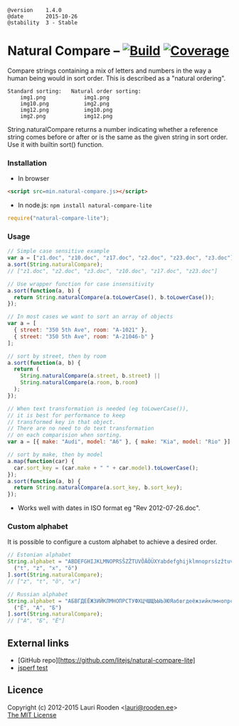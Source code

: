 [build]: http://img.shields.io/travis/litejs/natural-compare-lite.png
[coverage]: http://img.shields.io/coveralls/litejs/natural-compare-lite.png
[1]: https://travis-ci.org/litejs/natural-compare-lite
[2]: https://coveralls.io/r/litejs/natural-compare-lite
[npm package]: https://npmjs.org/package/natural-compare-lite
[github repo]: https://github.com/litejs/natural-compare-lite

    @version    1.4.0
    @date       2015-10-26
    @stability  3 - Stable

# Natural Compare &ndash; [![Build][]][1] [![Coverage][]][2]

Compare strings containing a mix of letters and numbers
in the way a human being would in sort order.
This is described as a "natural ordering".

```text
Standard sorting:   Natural order sorting:
    img1.png            img1.png
    img10.png           img2.png
    img12.png           img10.png
    img2.png            img12.png
```

String.naturalCompare returns a number indicating
whether a reference string comes before or after or is the same
as the given string in sort order.
Use it with builtin sort() function.

### Installation

* In browser

```html
<script src=min.natural-compare.js></script>
```

* In node.js: `npm install natural-compare-lite`

```javascript
require("natural-compare-lite");
```

### Usage

```javascript
// Simple case sensitive example
var a = ["z1.doc", "z10.doc", "z17.doc", "z2.doc", "z23.doc", "z3.doc"];
a.sort(String.naturalCompare);
// ["z1.doc", "z2.doc", "z3.doc", "z10.doc", "z17.doc", "z23.doc"]

// Use wrapper function for case insensitivity
a.sort(function(a, b) {
  return String.naturalCompare(a.toLowerCase(), b.toLowerCase());
});

// In most cases we want to sort an array of objects
var a = [
  { street: "350 5th Ave", room: "A-1021" },
  { street: "350 5th Ave", room: "A-21046-b" }
];

// sort by street, then by room
a.sort(function(a, b) {
  return (
    String.naturalCompare(a.street, b.street) ||
    String.naturalCompare(a.room, b.room)
  );
});

// When text transformation is needed (eg toLowerCase()),
// it is best for performance to keep
// transformed key in that object.
// There are no need to do text transformation
// on each comparision when sorting.
var a = [{ make: "Audi", model: "A6" }, { make: "Kia", model: "Rio" }];

// sort by make, then by model
a.map(function(car) {
  car.sort_key = (car.make + " " + car.model).toLowerCase();
});
a.sort(function(a, b) {
  return String.naturalCompare(a.sort_key, b.sort_key);
});
```

* Works well with dates in ISO format eg "Rev 2012-07-26.doc".

### Custom alphabet

It is possible to configure a custom alphabet
to achieve a desired order.

```javascript
// Estonian alphabet
String.alphabet = "ABDEFGHIJKLMNOPRSŠZŽTUVÕÄÖÜXYabdefghijklmnoprsšzžtuvõäöüxy"[
  ("t", "z", "x", "õ")
].sort(String.naturalCompare);
// ["z", "t", "õ", "x"]

// Russian alphabet
String.alphabet = "АБВГДЕЁЖЗИЙКЛМНОПРСТУФХЦЧШЩЪЫЬЭЮЯабвгдеёжзийклмнопрстуфхцчшщъыьэюя"[
  ("Ё", "А", "Б")
].sort(String.naturalCompare);
// ["А", "Б", "Ё"]
```

## External links

* [GitHub repo][https://github.com/litejs/natural-compare-lite]
* [jsperf test](http://jsperf.com/natural-sort-2/12)

## Licence

Copyright (c) 2012-2015 Lauri Rooden &lt;lauri@rooden.ee&gt;  
[The MIT License](http://lauri.rooden.ee/mit-license.txt)
